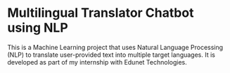 # Multilingual Translator Chatbot using NLP

This is a Machine Learning project that uses Natural Language Processing (NLP) to translate user-provided text into multiple target languages. It is developed as part of my internship with Edunet Technologies.
